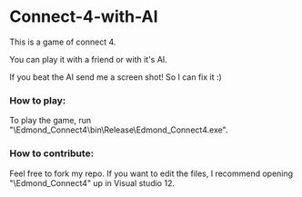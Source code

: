 # Connect-4-with-AI
This is a game of connect 4. 

You can play it with a friend or with it's AI. 

If you beat the AI send me a screen shot! So I can fix it :) 

### How to play:
To play the game, run "\Edmond_Connect4\bin\Release\Edmond_Connect4.exe".

### How to contribute:
Feel free to fork my repo. 
If you want to edit the files, I recommend opening "\Edmond_Connect4" up in Visual studio 12.
